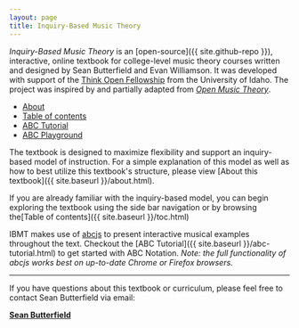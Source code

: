 ```yaml
---
layout: page
title: Inquiry-Based Music Theory
---
```


*Inquiry-Based Music Theory* is an [open-source]({{ site.github-repo }}), interactive, online textbook for college-level music theory courses written and designed by Sean Butterfield and Evan Williamson.
It was developed with support of the [Think Open Fellowship](https://open.lib.uidaho.edu/) from the University of Idaho. 
The project was inspired by and partially adapted from [*Open Music Theory*](http://openmusictheory.com/).

<ul class="index-buttons">
<li><a href="{{ site.baseurl }}/about.html">About</a></li>
<li><a href="{{ site.baseurl }}/toc.html">Table of contents</a></li>
<li><a href="{{ site.baseurl }}/abc-tutorial.html">ABC Tutorial</a></li>
<li><a href="{{ site.baseurl }}/abc-playground.html">ABC Playground</a></li>
</ul>

The textbook is designed to maximize flexibility and support an inquiry-based model of instruction. 
For a simple explanation of this model as well as how to best utilize this textbook's structure, please view [About this textbook]({{ site.baseurl }}/about.html).

If you are already familiar with the inquiry-based model, you can begin exploring the textbook using the side bar navigation or by browsing the[Table of contents]({{ site.baseurl }}/toc.html)

IBMT makes use of [abcjs](https://github.com/paulrosen/abcjs) to present interactive musical examples throughout the text. 
Checkout the [ABC Tutorial]({{ site.baseurl }}/abc-tutorial.html) to get started with ABC Notation. *Note: the full functionality of abcjs works best on up-to-date Chrome or Firefox browsers.*

<hr>

If you have questions about this textbook or curriculum, please feel free to contact Sean Butterfield via email:

[**Sean Butterfield**](mailto:sbutterfield@uidaho.edu)